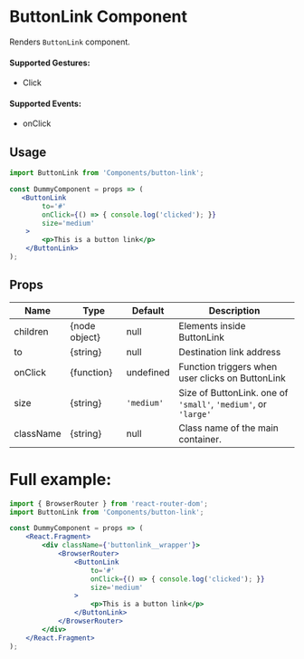 # ButtonLink Component

Renders `ButtonLink` component.


#### Supported Gestures:

-   Click

#### Supported Events:

-   onClick

## Usage

```jsx
import ButtonLink from 'Components/button-link';

const DummyComponent = props => (
   <ButtonLink
        to='#'
        onClick={() => { console.log('clicked'); }}
        size='medium'
    >
        <p>This is a button link</p>
    </ButtonLink>
);
```

## Props

| Name      | Type             | Default     | Description                                                       |
| --------- | ---------------- | ----------- | ----------------------------------------------------------------- |
| children  | {node object}    | null        | Elements inside ButtonLink                                        |
| to        | {string}         | null        | Destination link address                                          |
| onClick   | {function}       | undefined   | Function triggers when user clicks on ButtonLink                  |
| size      | {string}         | `'medium'`  | Size of ButtonLink. one of `'small'`, `'medium'`, or `'large'`    |
| className | {string}         | null        | Class name of the main container.                                 |


# Full example:

```jsx
import { BrowserRouter } from 'react-router-dom';
import ButtonLink from 'Components/button-link';

const DummyComponent = props => (
    <React.Fragment>
        <div className={'buttonlink__wrapper'}>
            <BrowserRouter>
                <ButtonLink
                    to='#'
                    onClick={() => { console.log('clicked'); }}
                    size='medium'
                >
                    <p>This is a button link</p>
                </ButtonLink>
            </BrowserRouter>
        </div>
    </React.Fragment>
);
```
